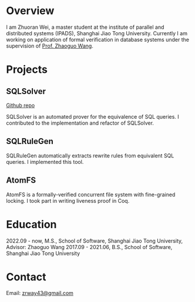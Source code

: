 # Overview

I am Zhuoran Wei, a master student at the institute of parallel and distributed systems (IPADS), Shanghai Jiao Tong University.
Currently I am working on application of formal verification in database systems under the supervision of [Prof. Zhaoguo Wang](https://ipads.se.sjtu.edu.cn/pub/members/zhaoguo_wang).

# Projects

## SQLSolver

[Github repo](https://github.com/SJTU-IPADS/SQLSolver)

SQLSolver is an automated prover for the equivalence of SQL queries.
I contributed to the implementation and refactor of SQLSolver.

## SQLRuleGen

SQLRuleGen automatically extracts rewrite rules from equivalent SQL queries.
I implemented this tool.

## AtomFS

AtomFS is a formally-verified concurrent file system with fine-grained locking.
I took part in writing liveness proof in Coq.

# Education

2022.09 - now, M.S., School of Software, Shanghai Jiao Tong University, Advisor: Zhaoguo Wang
2017.09 - 2021.06, B.S., School of Software, Shanghai Jiao Tong University

# Contact

Email: zrway43@gmail.com
